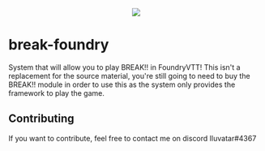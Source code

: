 
<p align="center">
  <img src="https://i.imgur.com/xzfpJOA.png">
</p>

# break-foundry
System that will allow you to play BREAK!! in FoundryVTT! This isn't a replacement for the source material, you're still going to need to buy the BREAK!! module in order to use this as the system only provides the framework to play the game.

## Contributing

If you want to contribute, feel free to contact me on discord Iluvatar#4367
